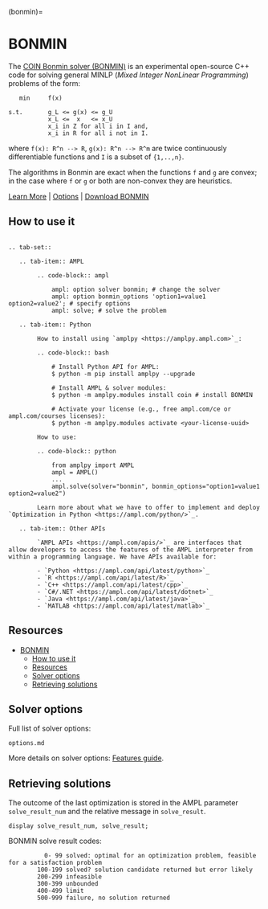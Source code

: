 (bonmin)=

# BONMIN

The [COIN Bonmin solver (BONMIN)](https://coin-or.github.io/Bonmin/) is an experimental open-source C++ code for solving general MINLP (*Mixed Integer NonLinear Programming*) problems of the form:

```
   min     f(x)

s.t.       g_L <= g(x) <= g_U
           x_L <=  x   <= x_U
           x_i in Z for all i in I and,
           x_i in R for all i not in I.
```
where `f(x): R^n --> R`, `g(x): R^n --> R^m` are twice continuously differentiable functions and `I` is a subset of `{1,..,n}`.

The algorithms in Bonmin are exact when the functions `f` and `g` are convex; in the case where `f` or `g` or both are non-convex they are heuristics.

[Learn More](https://ampl.com/products/solvers/open-source-solvers/)
| [Options](#solver-options)
| [Download BONMIN](https://portal.ampl.com/user/ampl/download/coin)

## How to use it

```{eval-rst}

.. tab-set::

   .. tab-item:: AMPL

        .. code-block:: ampl

            ampl: option solver bonmin; # change the solver
            ampl: option bonmin_options 'option1=value1 option2=value2'; # specify options
            ampl: solve; # solve the problem

   .. tab-item:: Python
   
        How to install using `amplpy <https://amplpy.ampl.com>`_:

        .. code-block:: bash

            # Install Python API for AMPL:
            $ python -m pip install amplpy --upgrade

            # Install AMPL & solver modules:
            $ python -m amplpy.modules install coin # install BONMIN

            # Activate your license (e.g., free ampl.com/ce or ampl.com/courses licenses):
            $ python -m amplpy.modules activate <your-license-uuid>

        How to use:

        .. code-block:: python

            from amplpy import AMPL
            ampl = AMPL()
            ...
            ampl.solve(solver="bonmin", bonmin_options="option1=value1 option2=value2")

        Learn more about what we have to offer to implement and deploy `Optimization in Python <https://ampl.com/python/>`_.

   .. tab-item:: Other APIs

        `AMPL APIs <https://ampl.com/apis/>`_ are interfaces that allow developers to access the features of the AMPL interpreter from within a programming language. We have APIs available for:

        - `Python <https://ampl.com/api/latest/python>`_
        - `R <https://ampl.com/api/latest/R>`_
        - `C++ <https://ampl.com/api/latest/cpp>`_
        - `C#/.NET <https://ampl.com/api/latest/dotnet>`_
        - `Java <https://ampl.com/api/latest/java>`_
        - `MATLAB <https://ampl.com/api/latest/matlab>`_
```

## Resources

- [BONMIN](#bonmin)
  - [How to use it](#how-to-use-it)
  - [Resources](#resources)
  - [Solver options](#solver-options)
  - [Retrieving solutions](#retrieving-solutions)

## Solver options

Full list of solver options:
```{toctree}
options.md
```

More details on solver options: [Features guide](https://mp.ampl.com/features-guide.html).


## Retrieving solutions

The outcome of the last optimization is stored in the AMPL parameter `solve_result_num` and the relative message in
`solve_result`.

```ampl
display solve_result_num, solve_result;
```

BONMIN solve result codes:
```
          0- 99 solved: optimal for an optimization problem, feasible for a satisfaction problem
        100-199 solved? solution candidate returned but error likely
        200-299 infeasible
        300-399 unbounded
        400-499 limit
        500-999 failure, no solution returned
```

